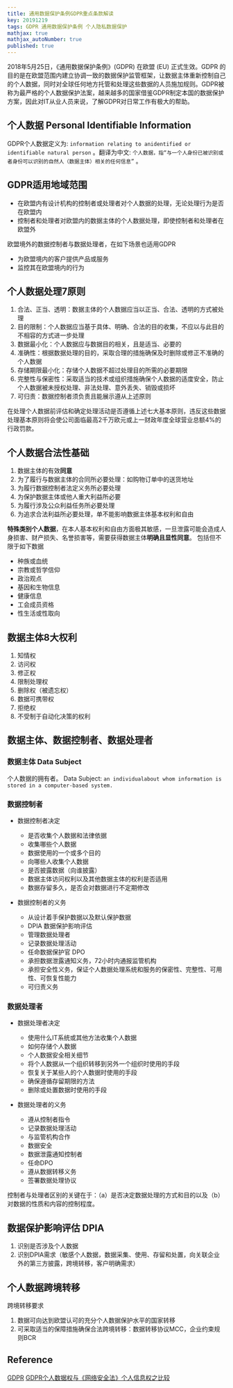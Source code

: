 ```yaml
---
title: 通用数据保护条例GDPR重点条款解读
key: 20191219
tags: GDPR 通用数据保护条例 个人隐私数据保护
mathjax: true
mathjax_autoNumber: true
published: true
---
```


2018年5月25日，《通用数据保护条例》(GDPR) 在欧盟 (EU) 正式生效。GDPR 的目的是在欧盟范围内建立协调一致的数据保护监管框架，让数据主体重新控制自己的个人数据，同时对全球任何地方托管和处理这些数据的人员施加规则。GDPR被称为最严格的个人数据保护法案，越来越多的国家借鉴GDPR制定本国的数据保护方案，因此对IT从业人员来说，了解GDPR对日常工作有极大的帮助。<!--more-->

## 个人数据 Personal Identifiable Information

GDPR个人数据定义为: ```information relating to anidentified or identifiable natural person``` 。翻译为中文: ```个人数据，指“与一个人身份已被识别或者身份可以识别的自然人（数据主体）相关的任何信息”``` 。

## GDPR适用地域范围

- 在欧盟内有设计机构的控制者或处理者对个人数据的处理，无论处理行为是否在欧盟内
- 控制者和处理者对欧盟内的数据主体的个人数据处理，即使控制者和处理者在欧盟外

欧盟境外的数据控制者与数据处理者，在如下场景也适用GDPR

- 为欧盟境内的客户提供产品或服务
- 监控其在欧盟境内的行为

## 个人数据处理7原则

1. 合法、正当、透明：数据主体的个人数据应当以正当、合法、透明的方式被处理
2. 目的限制：个人数据应当基于具体、明确、合法的目的收集，不应以与此目的不相容的方式进一步处理
3. 数据最小化：个人数据应与数据目的相关，且是适当、必要的
4. 准确性：根据数据处理的目的，采取合理的措施确保及时删除或修正不准确的个人数据
5. 存储期限最小化：存储个人数据不超过处理目的所需的必要期限
6. 完整性与保密性：采取适当的技术或组织措施确保个人数据的适度安全，防止个人数据被未授权处理、非法处理、意外丢失、销毁或损坏
7. 可归责：数据控制者须负责且能展示遵从上述原则

在处理个人数据前评估和确定处理活动是否遵循上述七大基本原则，违反这些数据处理基本原则将会使公司面临最高2千万欧元或上一财政年度全球营业总额4%的行政罚款。

## 个人数据合法性基础

1. 数据主体的有效**同意**
2. 为了履行与数据主体的合同所必要处理：如购物订单中的送货地址
3. 为履行数据控制者法定义务所必要处理
4. 为保护数据主体或他人重大利益所必要
5. 为履行涉及公众利益任务所必要处理
6. 为追求合法利益所必要处理，单不能影响数据主体基本权利和自由

**特殊类别个人数据**，在本人基本权利和自由方面极其敏感，一旦泄露可能会造成人身损害、财产损失、名誉损害等，需要获得数据主体**明确且显性同意**。
包括但不限于如下数据

- 种族或血统
- 宗教或哲学信仰
- 政治观点
- 基因和生物信息
- 健康信息
- 工会成员资格
- 性生活或性取向

## 数据主体8大权利

1. 知情权
2. 访问权
3. 修正权
4. 限制处理权
5. 删除权（被遗忘权）
6. 数据可携带权
7. 拒绝权
8. 不受制于自动化决策的权利

## 数据主体、数据控制者、数据处理者

### 数据主体 Data Subject

个人数据的拥有者。
Data Subject: ```an individualabout whom information is stored in a computer-based system.```

### 数据控制者

- 数据控制者决定
  - 是否收集个人数据和法律依据
  - 收集哪些个人数据
  - 数据使用的一个或多个目的
  - 向哪些人收集个人数据
  - 是否披露数据（向谁披露）
  - 数据主体访问权利以及其他数据主体的权利是否适用
  - 数据存留多久，是否会对数据进行不定期修改

- 数据控制者的义务
  - 从设计着手保护数据以及默认保护数据
  - DPIA 数据保护影响评估
  - 管理数据处理者
  - 记录数据处理活动
  - 任命数据保护官 DPO
  - 承担数据泄露通知义务，72小时内通报监管机构
  - 承担安全性义务，保证个人数据处理系统和服务的保密性、完整性、可用性、可恢复性能力
  - 可归责义务

### 数据处理者

- 数据处理者决定
  - 使用什么IT系统或其他方法收集个人数据
  - 如何存储个人数据
  - 个人数据安全相关细节
  - 将个人数据从一个组织转移到另外一个组织时使用的手段
  - 恢复关于某些人的个人数据时使用的手段
  - 确保遵循存留期限的方法
  - 删除或处置数据时使用的手段

- 数据处理者的义务
  - 遵从控制者指令
  - 记录数据处理活动
  - 与监管机构合作
  - 数据安全
  - 数据泄露通知控制者
  - 任命DPO
  - 遵从数据转移义务
  - 签署数据处理协议

控制者与处理者区别的关键在于：（a）是否决定数据处理的方式和目的以及（b）对数据的性质和内容的控制程度。

## 数据保护影响评估 DPIA

1. 识别是否涉及个人数据
2. 识别DPIA需求（敏感个人数据，数据采集、使用、存留和处置，向关联企业外的第三方披露，跨境转移，客户明确需求）

## 个人数据跨境转移

跨境转移要求

1. 数据可向达到欧盟认可的充分个人数据保护水平的国家转移
2. 可采取适当的保障措施确保合法跨境转移：数据转移协议MCC，企业约束规则BCR

## Reference

[GDPR](https://gdpr-info.eu/)
[GDPR个人数据权与《网络安全法》个人信息权之比较](https://www.cebnet.com.cn/20180712/102506315.html)